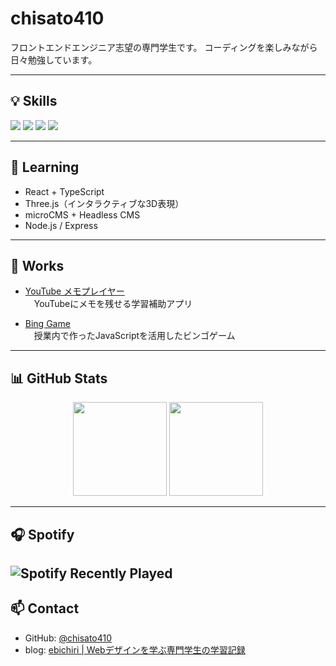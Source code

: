 <!-- Header SVG -->

<!-- chisato410 の GitHub プロフィール README -->

# chisato410

フロントエンドエンジニア志望の専門学生です。 
コーディングを楽しみながら日々勉強しています。

---

## 💡 Skills

<p align="left">
  <img src="https://img.shields.io/badge/HTML-E34F26?style=flat&logo=html5&logoColor=white" />
  <img src="https://img.shields.io/badge/CSS-1572B6?style=flat&logo=css3&logoColor=white" />
  <img src="https://img.shields.io/badge/JavaScript-F7DF1E?style=flat&logo=javascript&logoColor=black" />
  <img src="https://img.shields.io/badge/Three.js-000000?style=flat&logo=three.js&logoColor=white" />
</p>

---

## 📘 Learning

- React + TypeScript
- Three.js（インタラクティブな3D表現）
- microCMS + Headless CMS
- Node.js / Express

---

## 📁 Works

- [YouTube メモプレイヤー](https://github.com/chisato410/yt-memo)  
　YouTubeにメモを残せる学習補助アプリ

- [Bing Game](https://github.com/chisato410/Bingo-Game)  
　授業内で作ったJavaScriptを活用したビンゴゲーム

---

## 📊 GitHub Stats

<div align="center">
  <img height="150" src="https://github-readme-stats.vercel.app/api?username=chisato410&theme=graywhite&show_icons=true&hide_title=true" />
  <img height="150" src="https://github-readme-stats.vercel.app/api/top-langs/?username=chisato410&layout=compact&theme=graywhite" />
</div>

---

## 🎧 Spotify

![Spotify Recently Played](https://spotify-recently-played-readme.vercel.app/api?user=317ml3aw5yvzqkxyip5c3cb6ya3i)
---

## 📫 Contact

- GitHub: [@chisato410](https://github.com/chisato410)
- blog: [ebichiri | Webデザインを学ぶ専門学生の学習記録](https://410hz.vivian.jp/blog_ebichiri_/)

<!-- ご自身のSNSアカウントやZenn・ポートフォリオリンクがあれば追加してください -->

